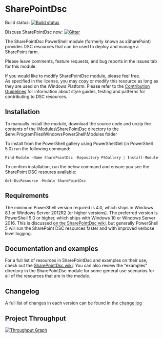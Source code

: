 # SharePointDsc

Build status: [![Build status](https://ci.appveyor.com/api/projects/status/aj6ce04iy5j4qcd4/branch/master?svg=true)](https://ci.appveyor.com/project/PowerShell/xsharepoint/branch/master)

Discuss SharePointDsc now: [![Gitter](https://badges.gitter.im/Join%20Chat.svg)](https://gitter.im/PowerShell/xSharePoint?utm_source=badge&utm_medium=badge&utm_campaign=pr-badge)

The SharePointDsc PowerShell module (formerly known as xSharePoint) provides DSC resources that can be used to deploy and manage a SharePoint farm. 

Please leave comments, feature requests, and bug reports in the issues tab for this module.

If you would like to modify SharePointDsc module, please feel free.  
As specified in the license, you may copy or modify this resource as long as they are used on the Windows Platform.
Please refer to the [Contribution Guidelines](https://github.com/PowerShell/SharePointDsc/wiki/Contributing%20to%20SharePointDSC) for information about style guides, testing and patterns for contributing to DSC resources.

## Installation

To manually install the module, download the source code and unzip the contents of the \Modules\SharePointDsc directory to the $env:ProgramFiles\WindowsPowerShell\Modules folder 

To install from the PowerShell gallery using PowerShellGet (in PowerShell 5.0) run the following command:

    Find-Module -Name SharePointDsc -Repository PSGallery | Install-Module

To confirm installation, run the below command and ensure you see the SharePoint DSC resoures available:

    Get-DscResource -Module SharePointDsc


## Requirements

The minimum PowerShell version required is 4.0, which ships in Windows 8.1 or Windows Server 2012R2 (or higher versions).
The preferred version is PowerShell 5.0 or higher, which ships with Windows 10 or Windows Server 2016. 
This is discussed [on the SharePointDsc wiki](https://github.com/PowerShell/SharePointDsc/wiki/Remote%20sessions%20and%20the%20InstallAccount%20variable), but generally PowerShell 5 will run the SharePoint DSC resources faster and with improved verbose level logging.

## Documentation and examples

For a full list of resources in SharePointDsc and examples on their use, check out the [SharePointDsc wiki](https://github.com/PowerShell/SharePointDsc/wiki).
You can also review the "examples" directory in the SharePointDsc module for some general use scenarios for all of the resources that are in the module.

## Changelog

A full list of changes in each version can be found in the [change log](CHANGELOG.md)

## Project Throughput

[![Throughput Graph](https://graphs.waffle.io/PowerShell/xSharePoint/throughput.svg)](https://waffle.io/PowerShell/xSharePoint/metrics)
